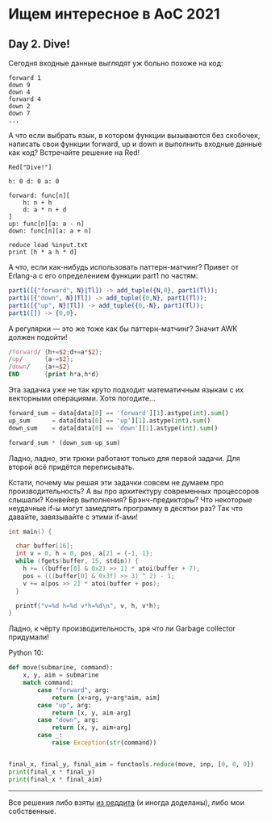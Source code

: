 # Ищем интересное в AoC 2021 

## Day 2. Dive!

Сегодня входные данные выглядят уж больно похоже на код:

```
forward 1
down 9
down 4
forward 4
down 2
down 7
...
```

А что если выбрать язык, в котором функции вызываются без скобочек, написать свои функции forward, up и down и выполнить входные данные как код? Встречайте решение на Red!

```red
Red["Dive!"]

h: 0 d: 0 a: 0

forward: func[n][
    h: n + h
    d: a * n + d
]
up: func[n][a: a - n]
down: func[n][a: a + n]

reduce load %input.txt
print [h * a h * d]
```

А что, если как-нибудь использовать паттерн-матчинг? Привет от Erlang-а с его определением функции part1 по частям:

```erlang
part1([{"forward", N}|Tl]) -> add_tuple({N,0}, part1(Tl));
part1([{"down", N}|Tl]) -> add_tuple({0,N}, part1(Tl)); 
part1([{"up", N}|Tl]) -> add_tuple({0,-N}, part1(Tl));
part1([]) -> {0,0}.
```

А регулярки — это же тоже как бы паттерн-матчинг? Значит AWK должен подойти!

```awk
/forward/ {h+=$2;d+=a*$2};
/up/ 	  {a-=$2};
/down/ 	  {a+=$2}
END 	  {print h*a,h*d}
```

Эта задачка уже не так круто подходит математичным языкам с их векторными операциями. Хотя погодите...

```python
forward_sum = data[data[0] == 'forward'][1].astype(int).sum()
up_sum      = data[data[0] == 'up'][1].astype(int).sum()
down_sum    = data[data[0] == 'down'][1].astype(int).sum()

forward_sum * (down_sum-up_sum)
```

Ладно, ладно, эти трюки работают только для первой задачи. Для второй всё придётся переписывать.

Кстати, почему мы решая эти задачки совсем не думаем про производительность? А вы про архитектуру современных процессоров слышали? Конвейер выполнения? Брэнч-предикторы? Что некоторые неудачные if-ы могут замедлять программу в десятки раз? Так что давайте, завязывайте с этими if-ами!

```c
int main() {

  char buffer[16];
  int v = 0, h = 0, pos, a[2] = {-1, 1};
  while (fgets(buffer, 15, stdin)) {
    h += ((buffer[0] & 0x2) >> 1) * atoi(buffer + 7);
    pos = (((buffer[0] & 0x3f) >> 3) ^ 2) - 1;
    v += a[pos >> 2] * atoi(buffer + pos);
  }

  printf("v=%d h=%d v*h=%d\n", v, h, v*h);
}
```

Ладно, к чёрту производительность, зря что ли Garbage collector придумали!

Python 10:

```python
def move(submarine, command):
    x, y, aim = submarine
    match command:
        case "forward", arg:
            return [x+arg, y+arg*aim, aim]
        case "up", arg:
            return [x, y, aim-arg]
        case "down", arg:
            return [x, y, aim+arg]
        case _:
            raise Exception(str(command))


final_x, final_y, final_aim = functools.reduce(move, inp, [0, 0, 0])
print(final_x * final_y)
print(final_x * final_aim)
```

---

Все решения либо взяты [из реддита](https://www.reddit.com/r/adventofcode/comments/r6zd93/2021_day_2_solutions/) (и иногда доделаны),
либо мои собственные.